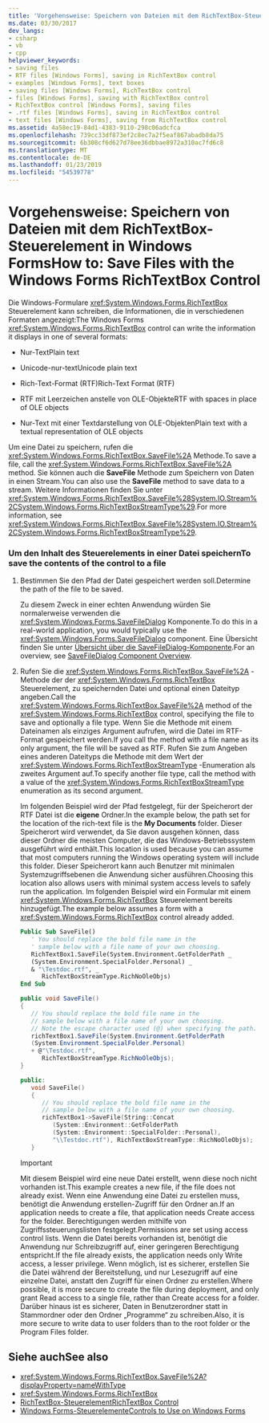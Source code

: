 ```yaml
---
title: 'Vorgehensweise: Speichern von Dateien mit dem RichTextBox-Steuerelement in Windows Forms'
ms.date: 03/30/2017
dev_langs:
- csharp
- vb
- cpp
helpviewer_keywords:
- saving files
- RTF files [Windows Forms], saving in RichTextBox control
- examples [Windows Forms], text boxes
- saving files [Windows Forms], RichTextBox control
- files [Windows Forms], saving with RichTextBox control
- RichTextBox control [Windows Forms], saving files
- .rtf files [Windows Forms], saving in RichTextBox control
- text files [Windows Forms], saving from RichTextBox control
ms.assetid: 4a58ec19-84d1-4383-9110-298c06adcfca
ms.openlocfilehash: 739cc33df873ef2c8ec7a2f5eaf867abadb8da75
ms.sourcegitcommit: 6b308cf6d627d78ee36dbbae8972a310ac7fd6c8
ms.translationtype: MT
ms.contentlocale: de-DE
ms.lasthandoff: 01/23/2019
ms.locfileid: "54539778"
---
```

# <a name="how-to-save-files-with-the-windows-forms-richtextbox-control"></a><span data-ttu-id="3a5fc-102">Vorgehensweise: Speichern von Dateien mit dem RichTextBox-Steuerelement in Windows Forms</span><span class="sxs-lookup"><span data-stu-id="3a5fc-102">How to: Save Files with the Windows Forms RichTextBox Control</span></span>
<span data-ttu-id="3a5fc-103">Die Windows-Formulare <xref:System.Windows.Forms.RichTextBox> Steuerelement kann schreiben, die Informationen, die in verschiedenen Formaten angezeigt:</span><span class="sxs-lookup"><span data-stu-id="3a5fc-103">The Windows Forms <xref:System.Windows.Forms.RichTextBox> control can write the information it displays in one of several formats:</span></span>  
  
-   <span data-ttu-id="3a5fc-104">Nur-Text</span><span class="sxs-lookup"><span data-stu-id="3a5fc-104">Plain text</span></span>  
  
-   <span data-ttu-id="3a5fc-105">Unicode-nur-text</span><span class="sxs-lookup"><span data-stu-id="3a5fc-105">Unicode plain text</span></span>  
  
-   <span data-ttu-id="3a5fc-106">Rich-Text-Format (RTF)</span><span class="sxs-lookup"><span data-stu-id="3a5fc-106">Rich-Text Format (RTF)</span></span>  
  
-   <span data-ttu-id="3a5fc-107">RTF mit Leerzeichen anstelle von OLE-Objekte</span><span class="sxs-lookup"><span data-stu-id="3a5fc-107">RTF with spaces in place of OLE objects</span></span>  
  
-   <span data-ttu-id="3a5fc-108">Nur-Text mit einer Textdarstellung von OLE-Objekten</span><span class="sxs-lookup"><span data-stu-id="3a5fc-108">Plain text with a textual representation of OLE objects</span></span>  
  
 <span data-ttu-id="3a5fc-109">Um eine Datei zu speichern, rufen die <xref:System.Windows.Forms.RichTextBox.SaveFile%2A> Methode.</span><span class="sxs-lookup"><span data-stu-id="3a5fc-109">To save a file, call the <xref:System.Windows.Forms.RichTextBox.SaveFile%2A> method.</span></span> <span data-ttu-id="3a5fc-110">Sie können auch die **SaveFile** Methode zum Speichern von Daten in einen Stream.</span><span class="sxs-lookup"><span data-stu-id="3a5fc-110">You can also use the **SaveFile** method to save data to a stream.</span></span> <span data-ttu-id="3a5fc-111">Weitere Informationen finden Sie unter <xref:System.Windows.Forms.RichTextBox.SaveFile%28System.IO.Stream%2CSystem.Windows.Forms.RichTextBoxStreamType%29>.</span><span class="sxs-lookup"><span data-stu-id="3a5fc-111">For more information, see <xref:System.Windows.Forms.RichTextBox.SaveFile%28System.IO.Stream%2CSystem.Windows.Forms.RichTextBoxStreamType%29>.</span></span>  
  
### <a name="to-save-the-contents-of-the-control-to-a-file"></a><span data-ttu-id="3a5fc-112">Um den Inhalt des Steuerelements in einer Datei speichern</span><span class="sxs-lookup"><span data-stu-id="3a5fc-112">To save the contents of the control to a file</span></span>  
  
1.  <span data-ttu-id="3a5fc-113">Bestimmen Sie den Pfad der Datei gespeichert werden soll.</span><span class="sxs-lookup"><span data-stu-id="3a5fc-113">Determine the path of the file to be saved.</span></span>  
  
     <span data-ttu-id="3a5fc-114">Zu diesem Zweck in einer echten Anwendung würden Sie normalerweise verwenden die <xref:System.Windows.Forms.SaveFileDialog> Komponente.</span><span class="sxs-lookup"><span data-stu-id="3a5fc-114">To do this in a real-world application, you would typically use the <xref:System.Windows.Forms.SaveFileDialog> component.</span></span> <span data-ttu-id="3a5fc-115">Eine Übersicht finden Sie unter [Übersicht über die SaveFileDialog-Komponente](../../../../docs/framework/winforms/controls/savefiledialog-component-overview-windows-forms.md).</span><span class="sxs-lookup"><span data-stu-id="3a5fc-115">For an overview, see [SaveFileDialog Component Overview](../../../../docs/framework/winforms/controls/savefiledialog-component-overview-windows-forms.md).</span></span>  
  
2.  <span data-ttu-id="3a5fc-116">Rufen Sie die <xref:System.Windows.Forms.RichTextBox.SaveFile%2A> -Methode der der <xref:System.Windows.Forms.RichTextBox> Steuerelement, zu speichernden Datei und optional einen Dateityp angeben.</span><span class="sxs-lookup"><span data-stu-id="3a5fc-116">Call the <xref:System.Windows.Forms.RichTextBox.SaveFile%2A> method of the <xref:System.Windows.Forms.RichTextBox> control, specifying the file to save and optionally a file type.</span></span> <span data-ttu-id="3a5fc-117">Wenn Sie die Methode mit einem Dateinamen als einziges Argument aufrufen, wird die Datei im RTF-Format gespeichert werden.</span><span class="sxs-lookup"><span data-stu-id="3a5fc-117">If you call the method with a file name as its only argument, the file will be saved as RTF.</span></span> <span data-ttu-id="3a5fc-118">Rufen Sie zum Angeben eines anderen Dateityps die Methode mit dem Wert der <xref:System.Windows.Forms.RichTextBoxStreamType> -Enumeration als zweites Argument auf.</span><span class="sxs-lookup"><span data-stu-id="3a5fc-118">To specify another file type, call the method with a value of the <xref:System.Windows.Forms.RichTextBoxStreamType> enumeration as its second argument.</span></span>  
  
     <span data-ttu-id="3a5fc-119">Im folgenden Beispiel wird der Pfad festgelegt, für der Speicherort der RTF Datei ist die **eigene** Ordner.</span><span class="sxs-lookup"><span data-stu-id="3a5fc-119">In the example below, the path set for the location of the rich-text file is the **My Documents** folder.</span></span> <span data-ttu-id="3a5fc-120">Dieser Speicherort wird verwendet, da Sie davon ausgehen können, dass dieser Ordner die meisten Computer, die das Windows-Betriebssystem ausgeführt wird enthält.</span><span class="sxs-lookup"><span data-stu-id="3a5fc-120">This location is used because you can assume that most computers running the Windows operating system will include this folder.</span></span> <span data-ttu-id="3a5fc-121">Dieser Speicherort kann auch Benutzer mit minimalen Systemzugriffsebenen die Anwendung sicher ausführen.</span><span class="sxs-lookup"><span data-stu-id="3a5fc-121">Choosing this location also allows users with minimal system access levels to safely run the application.</span></span> <span data-ttu-id="3a5fc-122">Im folgenden Beispiel wird ein Formular mit einem <xref:System.Windows.Forms.RichTextBox> Steuerelement bereits hinzugefügt.</span><span class="sxs-lookup"><span data-stu-id="3a5fc-122">The example below assumes a form with a <xref:System.Windows.Forms.RichTextBox> control already added.</span></span>  
  
    ```vb  
    Public Sub SaveFile()  
       ' You should replace the bold file name in the   
       ' sample below with a file name of your own choosing.  
       RichTextBox1.SaveFile(System.Environment.GetFolderPath _  
       (System.Environment.SpecialFolder.Personal) _  
       & "\Testdoc.rtf", _  
          RichTextBoxStreamType.RichNoOleObjs)  
    End Sub  
    ```  
  
    ```csharp  
    public void SaveFile()  
    {  
       // You should replace the bold file name in the   
       // sample below with a file name of your own choosing.  
       // Note the escape character used (@) when specifying the path.  
       richTextBox1.SaveFile(System.Environment.GetFolderPath  
       (System.Environment.SpecialFolder.Personal)  
       + @"\Testdoc.rtf",  
          RichTextBoxStreamType.RichNoOleObjs);  
    }  
    ```  
  
    ```cpp  
    public:  
       void SaveFile()  
       {  
          // You should replace the bold file name in the   
          // sample below with a file name of your own choosing.  
          richTextBox1->SaveFile(String::Concat  
             (System::Environment::GetFolderPath  
             (System::Environment::SpecialFolder::Personal),  
             "\\Testdoc.rtf"), RichTextBoxStreamType::RichNoOleObjs);  
       }  
    ```  
  
    > [!IMPORTANT]
    >  <span data-ttu-id="3a5fc-123">Mit diesem Beispiel wird eine neue Datei erstellt, wenn diese noch nicht vorhanden ist.</span><span class="sxs-lookup"><span data-stu-id="3a5fc-123">This example creates a new file, if the file does not already exist.</span></span> <span data-ttu-id="3a5fc-124">Wenn eine Anwendung eine Datei zu erstellen muss, benötigt die Anwendung erstellen-Zugriff für den Ordner an.</span><span class="sxs-lookup"><span data-stu-id="3a5fc-124">If an application needs to create a file, that application needs Create access for the folder.</span></span> <span data-ttu-id="3a5fc-125">Berechtigungen werden mithilfe von Zugriffssteuerungslisten festgelegt.</span><span class="sxs-lookup"><span data-stu-id="3a5fc-125">Permissions are set using access control lists.</span></span> <span data-ttu-id="3a5fc-126">Wenn die Datei bereits vorhanden ist, benötigt die Anwendung nur Schreibzugriff auf, einer geringeren Berechtigung entspricht.</span><span class="sxs-lookup"><span data-stu-id="3a5fc-126">If the file already exists, the application needs only Write access, a lesser privilege.</span></span> <span data-ttu-id="3a5fc-127">Wenn möglich, ist es sicherer, erstellen Sie die Datei während der Bereitstellung, und nur Lesezugriff auf eine einzelne Datei, anstatt den Zugriff für einen Ordner zu erstellen.</span><span class="sxs-lookup"><span data-stu-id="3a5fc-127">Where possible, it is more secure to create the file during deployment, and only grant Read access to a single file, rather than Create access for a folder.</span></span> <span data-ttu-id="3a5fc-128">Darüber hinaus ist es sicherer, Daten in Benutzerordner statt in Stammordner oder den Ordner „Programme“ zu schreiben.</span><span class="sxs-lookup"><span data-stu-id="3a5fc-128">Also, it is more secure to write data to user folders than to the root folder or the Program Files folder.</span></span>  
  
## <a name="see-also"></a><span data-ttu-id="3a5fc-129">Siehe auch</span><span class="sxs-lookup"><span data-stu-id="3a5fc-129">See also</span></span>
- <xref:System.Windows.Forms.RichTextBox.SaveFile%2A?displayProperty=nameWithType>
- <xref:System.Windows.Forms.RichTextBox>
- [<span data-ttu-id="3a5fc-130">RichTextBox-Steuerelement</span><span class="sxs-lookup"><span data-stu-id="3a5fc-130">RichTextBox Control</span></span>](../../../../docs/framework/winforms/controls/richtextbox-control-windows-forms.md)
- [<span data-ttu-id="3a5fc-131">Windows Forms-Steuerelemente</span><span class="sxs-lookup"><span data-stu-id="3a5fc-131">Controls to Use on Windows Forms</span></span>](../../../../docs/framework/winforms/controls/controls-to-use-on-windows-forms.md)
